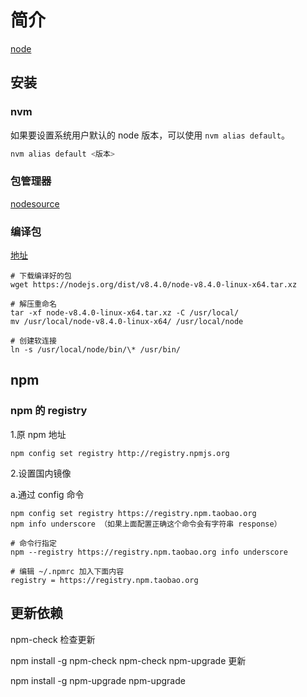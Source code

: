 # 简介

[node](https://nodejs.org/)

## 安装

### nvm

如果要设置系统用户默认的 node 版本，可以使用 `nvm alias default`。

```bash
nvm alias default <版本>
```

### 包管理器

[nodesource](https://github.com/nodesource/distributions)

### 编译包

[地址](https://nodejs.org/dist/)

```shell
# 下载编译好的包
wget https://nodejs.org/dist/v8.4.0/node-v8.4.0-linux-x64.tar.xz

# 解压重命名
tar -xf node-v8.4.0-linux-x64.tar.xz -C /usr/local/
mv /usr/local/node-v8.4.0-linux-x64/ /usr/local/node

# 创建软连接
ln -s /usr/local/node/bin/\* /usr/bin/
```

## npm

### npm 的 registry

1.原 npm 地址

```shell
npm config set registry http://registry.npmjs.org
```

2.设置国内镜像

a.通过 config 命令

```shell
npm config set registry https://registry.npm.taobao.org
npm info underscore （如果上面配置正确这个命令会有字符串 response）

# 命令行指定
npm --registry https://registry.npm.taobao.org info underscore

# 编辑 ~/.npmrc 加入下面内容
registry = https://registry.npm.taobao.org
```

## 更新依赖

npm-check 检查更新

npm install -g npm-check
npm-check
npm-upgrade 更新

npm install -g npm-upgrade
npm-upgrade
